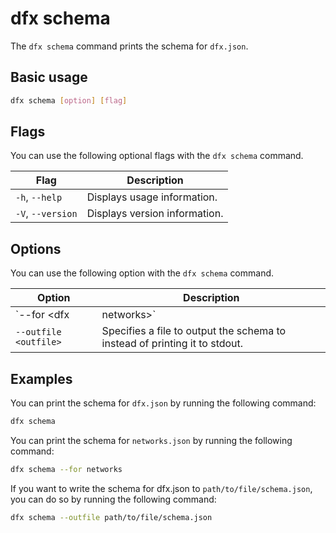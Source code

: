 # dfx schema

The `dfx schema` command prints the schema for `dfx.json`.

## Basic usage

``` bash
dfx schema [option] [flag]
```

## Flags

You can use the following optional flags with the `dfx schema` command.

| Flag              | Description |
|-------------------|-------------|
| `-h`, `--help`    | Displays usage information. |
| `-V`, `--version` | Displays version information. |

## Options

You can use the following option with the `dfx schema` command.

| Option                | Description                                                                                                       |
|-----------------------|-------------------------------------------------------------------------------------------------------------------|
| `--for <dfx           |networks>` | Display schema for either dfx.json or networks.json. (default: dfx) |
| `--outfile <outfile>` | Specifies a file to output the schema to instead of printing it to stdout. |

## Examples

You can print the schema for `dfx.json` by running the following command:

``` bash
dfx schema
```

You can print the schema for `networks.json` by running the following command:

``` bash
dfx schema --for networks
```

If you want to write the schema for dfx.json to `path/to/file/schema.json`, you can do so by running the following command:

``` bash
dfx schema --outfile path/to/file/schema.json
```
